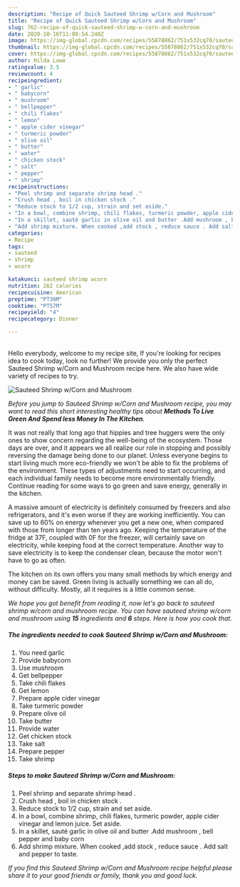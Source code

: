 ```yaml
---
description: "Recipe of Quick Sauteed Shrimp w/Corn and Mushroom"
title: "Recipe of Quick Sauteed Shrimp w/Corn and Mushroom"
slug: 762-recipe-of-quick-sauteed-shrimp-w-corn-and-mushroom
date: 2020-10-16T11:08:54.248Z
image: https://img-global.cpcdn.com/recipes/55878862/751x532cq70/sauteed-shrimp-wcorn-and-mushroom-recipe-main-photo.jpg
thumbnail: https://img-global.cpcdn.com/recipes/55878862/751x532cq70/sauteed-shrimp-wcorn-and-mushroom-recipe-main-photo.jpg
cover: https://img-global.cpcdn.com/recipes/55878862/751x532cq70/sauteed-shrimp-wcorn-and-mushroom-recipe-main-photo.jpg
author: Hilda Lowe
ratingvalue: 3.5
reviewcount: 4
recipeingredient:
- " garlic"
- " babycorn"
- " mushroom"
- " bellpepper"
- " chili flakes"
- " lemon"
- " apple cider vinegar"
- " turmeric powder"
- " olive oil"
- " butter"
- " water"
- " chicken stock"
- " salt"
- " pepper"
- " shrimp"
recipeinstructions:
- "Peel shrimp and separate shrimp head ."
- "Crush head , boil in chicken stock ."
- "Reduce stock to 1/2 cup, strain and set aside."
- "In a bowl, combine shrimp, chili flakes, turmeric powder, apple cider vinegar and lemon juice. Set aside."
- "In a skillet, sauté garlic in olive oil and butter .Add mushroom , bell pepper and baby corn"
- "Add shrimp mixture. When cooked ,add stock , reduce sauce . Add salt and pepper to taste."
categories:
- Recipe
tags:
- sauteed
- shrimp
- wcorn

katakunci: sauteed shrimp wcorn 
nutrition: 262 calories
recipecuisine: American
preptime: "PT38M"
cooktime: "PT57M"
recipeyield: "4"
recipecategory: Dinner

---
```

<br>
Hello everybody, welcome to my recipe site, If you're looking for recipes idea to cook today, look no further! We provide you only the perfect Sauteed Shrimp w/Corn and Mushroom recipe here. We also have wide variety of recipes to try.
<br>


![Sauteed Shrimp w/Corn and Mushroom](https://img-global.cpcdn.com/recipes/55878862/751x532cq70/sauteed-shrimp-wcorn-and-mushroom-recipe-main-photo.jpg)

<i>Before you jump to Sauteed Shrimp w/Corn and Mushroom recipe, you may want to read this short interesting healthy tips about 
<strong>Methods To Live Green And Spend less Money In The Kitchen</strong>.</i>
</br>

It was not really that long ago that hippies and tree huggers were the only ones to show concern regarding the well-being of the ecosystem. Those days are over, and it appears we all realize our role in stopping and possibly reversing the damage being done to our planet. Unless everyone begins to start living much more eco-friendly we won't be able to fix the problems of the environment. These types of adjustments need to start occurring, and each individual family needs to become more environmentally friendly. Continue reading for some ways to go green and save energy, generally in the kitchen.

A massive amount of electricity is definitely consumed by freezers and also refrigerators, and it's even worse if they are working inefficiently. You can save up to 60% on energy whenever you get a new one, when compared with those from longer than ten years ago. Keeping the temperature of the fridge at 37F, coupled with 0F for the freezer, will certainly save on electricity, while keeping food at the correct temperature. Another way to save electricity is to keep the condenser clean, because the motor won't have to go as often.

The kitchen on its own offers you many small methods by which energy and money can be saved. Green living is actually something we can all do, without difficulty. Mostly, all it requires is a little common sense.


<i>We hope you got benefit from reading it, now let's go back to sauteed shrimp w/corn and mushroom recipe. You can have sauteed shrimp w/corn and mushroom using <strong>15</strong> ingredients and <strong>6</strong> steps. Here is how you cook that.
</i>

##### The ingredients needed to cook Sauteed Shrimp w/Corn and Mushroom:

1. You need  garlic
1. Provide  babycorn
1. Use  mushroom
1. Get  bellpepper
1. Take  chili flakes
1. Get  lemon
1. Prepare  apple cider vinegar
1. Take  turmeric powder
1. Prepare  olive oil
1. Take  butter
1. Provide  water
1. Get  chicken stock
1. Take  salt
1. Prepare  pepper
1. Take  shrimp


##### Steps to make Sauteed Shrimp w/Corn and Mushroom:

1. Peel shrimp and separate shrimp head .
1. Crush head , boil in chicken stock .
1. Reduce stock to 1/2 cup, strain and set aside.
1. In a bowl, combine shrimp, chili flakes, turmeric powder, apple cider vinegar and lemon juice. Set aside.
1. In a skillet, sauté garlic in olive oil and butter .Add mushroom , bell pepper and baby corn
1. Add shrimp mixture. When cooked ,add stock , reduce sauce . Add salt and pepper to taste.


<i>If you find this Sauteed Shrimp w/Corn and Mushroom recipe helpful please share it to your good friends or family, thank you and good luck.</i>
